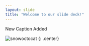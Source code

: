 ```yaml
---
layout: slide
title: "Welcome to our slide deck!"
---
```


New Caption Added

![snowoctocat](https://octodex.github.com/images/snowoctocat.png)
{: .center}
